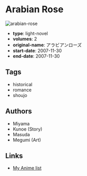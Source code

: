 # Arabian Rose

![arabian-rose](https://cdn.myanimelist.net/images/manga/5/140327.jpg)

-   **type**: light-novel
-   **volumes**: 2
-   **original-name**: アラビアンローズ
-   **start-date**: 2007-11-30
-   **end-date**: 2007-11-30

## Tags

-   historical
-   romance
-   shoujo

## Authors

-   Miyama
-   Kunoe (Story)
-   Masuda
-   Megumi (Art)

## Links

-   [My Anime list](https://myanimelist.net/manga/80781/Arabian_Rose)
